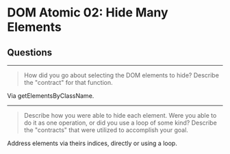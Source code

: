 # DOM Atomic 02: Hide Many Elements

## Questions

---

> How did you go about selecting the DOM elements to hide? Describe the "contract" for that function.

Via getElementsByClassName.

---

> Describe how you were able to hide each element. Were you able to do it as one operation, or did you use a loop of some kind? Describe the "contracts" that were utilized to accomplish your goal.

Address elements via theirs indices, directly or using a loop.
